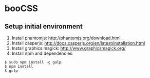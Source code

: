 booCSS
======

## Setup initial environment ##

1. Install phantomjs: http://phantomjs.org/download.html
2. Install casperjs: http://docs.casperjs.org/en/latest/installation.html
3. Install graphics magick: http://www.graphicsmagick.org/
4. Install npm and dependencies:

```
$ sudo npm install -g gulp
$ npm install
$ gulp
```
